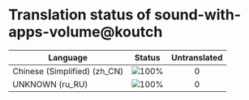 # Translation status of sound-with-apps-volume@koutch

Language | Status | Untranslated
---------|:------:|:-----------:
Chinese (Simplified) (zh_CN) | ![100%](http://progressed.io/bar/100) | 0
UNKNOWN (ru_RU) | ![100%](http://progressed.io/bar/100) | 0
